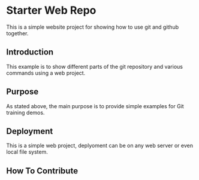 # Starter Web Repo

This is a simple website project for showing how to use git and github together.

## Introduction

This example is to show different parts of the git repository and various commands using a web project.

## Purpose

As stated above, the main purpose is to provide simple examples for Git training demos.

## Deployment

This is a simple web project, deplyoment can be on any web server or even local file system.

## How To Contribute

